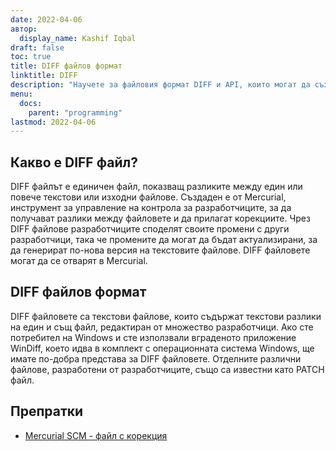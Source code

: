 ```yaml
---
date: 2022-04-06
автор:
  display_name: Kashif Iqbal
draft: false
toc: true
title: DIFF файлов формат
linktitle: DIFF
description: "Научете за файловия формат DIFF и API, които могат да създават и отварят DIFF файлове."
menu:
  docs:
    parent: "programming"
lastmod: 2022-04-06
---
```


## Какво е DIFF файл?

DIFF файлът е единичен файл, показващ разликите между един или повече текстови или изходни файлове. Създаден е от Mercurial, инструмент за управление на контрола за разработчиците, за да получават разлики между файловете и да прилагат корекциите. Чрез DIFF файлове разработчиците споделят своите промени с други разработчици, така че промените да могат да бъдат актуализирани, за да генерират по-нова версия на текстовите файлове. DIFF файловете могат да се отварят в Mercurial.

## DIFF файлов формат

DIFF файловете са текстови файлове, които съдържат текстови разлики на един и същ файл, редактиран от множество разработчици. Ако сте потребител на Windows и сте използвали вграденото приложение WinDiff, което идва в комплект с операционната система Windows, ще имате по-добра представа за DIFF файловете. Отделните различни файлове, разработени от разработчиците, също са известни като PATCH файл.

## Препратки ##

* [Mercurial SCM - файл с корекция](https://www.mercurial-scm.org/wiki/PatchFile)

